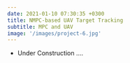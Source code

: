 ```yaml
---
date: 2021-01-10 07:30:35 +0300
title: NMPC-based UAV Target Tracking
subtitle: MPC and UAV
image: '/images/project-6.jpg'
---
```

* Under Construction ....
